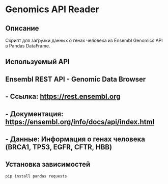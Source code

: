 # Genomics API Reader

## Описание
Скрипт для загрузки данных о генах человека из Ensembl Genomics API в Pandas DataFrame.

## Используемый API
## Ensembl REST API - Genomic Data Browser
## - Ссылка: https://rest.ensembl.org
## - Документация: https://ensembl.org/info/docs/api/index.html
## - Данные: Информация о генах человека (BRCA1, TP53, EGFR, CFTR, HBB)

## Установка зависимостей
```bash
pip install pandas requests